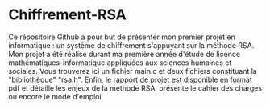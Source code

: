 # Chiffrement-RSA

Ce répositoire Github a pour but de présenter mon premier projet en informatique : un système de chiffrement s'appuyant sur la méthode RSA.
Mon projet a été réalisé durant ma première année d'étude de licence mathématiques-informatique appliquées aux sciences humaines et sociales.
Vous trouverez ici un fichier main.c et deux fichiers constituant la "bibliothèque" "rsa.h". 
Enfin, le rapport de projet est disponible en format pdf et détaille les enjeux de la méthode RSA, présente le cahier des charges ou encore le mode d'emploi. 
